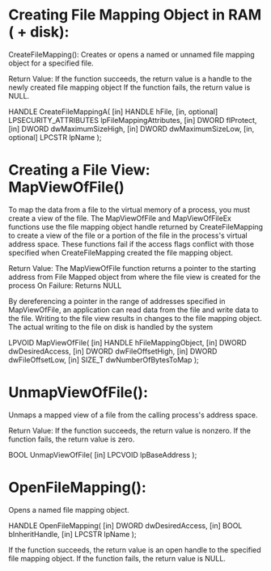 Creating File Mapping Object in RAM ( + disk):
============================================
CreateFileMapping():
Creates or opens a named or unnamed file mapping object for a specified file.

Return Value: 
If the function succeeds, the return value is a handle to the newly created file mapping object
If the function fails, the return value is NULL.

HANDLE CreateFileMappingA(
  [in]           HANDLE                hFile,
  [in, optional] LPSECURITY_ATTRIBUTES lpFileMappingAttributes,
  [in]           DWORD                 flProtect,
  [in]           DWORD                 dwMaximumSizeHigh,
  [in]           DWORD                 dwMaximumSizeLow,
  [in, optional] LPCSTR                lpName
);


Creating a File View: MapViewOfFile()
==========================
To map the data from a file to the virtual memory of a process, you must create a view of the file. The MapViewOfFile and MapViewOfFileEx functions use the file mapping object handle returned by CreateFileMapping to create a view of the file or a portion of the file in the process's virtual address space. These functions fail if the access flags conflict with those specified when CreateFileMapping created the file mapping object.


Return Value:
The MapViewOfFile function returns a pointer to the starting address from File Mapped object from where the file view is created for the process 
On Failure: Returns NULL

By dereferencing a pointer in the range of addresses specified in MapViewOfFile, an application can read data from the file and write data to the file. Writing to the file view results in changes to the file mapping object. The actual writing to the file on disk is handled by the system

LPVOID MapViewOfFile(
  [in] HANDLE hFileMappingObject,
  [in] DWORD  dwDesiredAccess,
  [in] DWORD  dwFileOffsetHigh,
  [in] DWORD  dwFileOffsetLow,
  [in] SIZE_T dwNumberOfBytesToMap
);



UnmapViewOfFile():
=====================
Unmaps a mapped view of a file from the calling process's address space.

Return Value:
If the function succeeds, the return value is nonzero.
If the function fails, the return value is zero.

BOOL UnmapViewOfFile(
  [in] LPCVOID lpBaseAddress
);


OpenFileMapping():
===========================
Opens a named file mapping object.

HANDLE OpenFileMapping(
  [in] DWORD  dwDesiredAccess,
  [in] BOOL   bInheritHandle,
  [in] LPCSTR lpName
);


If the function succeeds, the return value is an open handle to the specified file mapping object.
If the function fails, the return value is NULL. 

